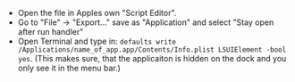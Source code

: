 - Open the file in Apples own "Script Editor".
- Go to "File" -> "Export..." save as "Application" and select "Stay open after run handler"
- Open Terminal and type in: `defaults write /Applications/name_of_app.app/Contents/Info.plist LSUIElement -bool yes`. (This makes sure, that the applicaiton is hidden on the dock and you only see it in the menu bar.)
